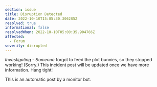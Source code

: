 ```yaml
---
section: issue
title: Disruption Detected
date: 2022-10-10T15:05:30.306285Z
resolved: true
informational: false
resolvedWhen: 2022-10-10T05:00:35.904766Z
affected:
  - Forum
severity: disrupted
---
```

*Investigating* - _Someone_ forgot to feed the plot bunnies, so they stopped working! (Sorry.) This incident post will be updated once we have more information. Hang tight!

This is an automatic post by a monitor bot.
        